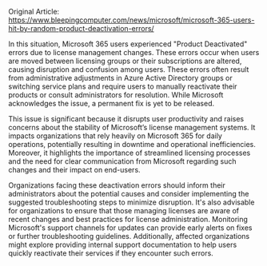 Original Article: https://www.bleepingcomputer.com/news/microsoft/microsoft-365-users-hit-by-random-product-deactivation-errors/

In this situation, Microsoft 365 users experienced "Product Deactivated" errors due to license management changes. These errors occur when users are moved between licensing groups or their subscriptions are altered, causing disruption and confusion among users. These errors often result from administrative adjustments in Azure Active Directory groups or switching service plans and require users to manually reactivate their products or consult administrators for resolution. While Microsoft acknowledges the issue, a permanent fix is yet to be released.

This issue is significant because it disrupts user productivity and raises concerns about the stability of Microsoft’s license management systems. It impacts organizations that rely heavily on Microsoft 365 for daily operations, potentially resulting in downtime and operational inefficiencies. Moreover, it highlights the importance of streamlined licensing processes and the need for clear communication from Microsoft regarding such changes and their impact on end-users.

Organizations facing these deactivation errors should inform their administrators about the potential causes and consider implementing the suggested troubleshooting steps to minimize disruption. It's also advisable for organizations to ensure that those managing licenses are aware of recent changes and best practices for license administration. Monitoring Microsoft's support channels for updates can provide early alerts on fixes or further troubleshooting guidelines. Additionally, affected organizations might explore providing internal support documentation to help users quickly reactivate their services if they encounter such errors.